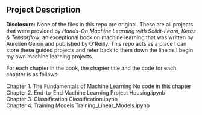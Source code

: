 ## Project Description

**Disclosure:** None of the files in this repo are original. These are all projects that were provided by *Hands-On Machine Learning with Scikit-Learn, Keras & Tensorflow*, an exceptional book on machine learning that was written by Aurelien Geron and published by O'Reilly. This repo acts as a place I can store these guided projects and refer back to them down the line as I begin my own machine learning projects.

For each chapter in the book, the chapter title and the code for each chapter is as follows:

Chapter 1. The Fundamentals of Machine Learning    No code in this chapter<br>
Chapter 2. End-to-End Machine Learning Project    Housing.ipynb<br>
Chapter 3. Classification    Classification.ipynb<br>
Chapter 4. Training Models    Training_Linear_Models.ipynb<br>


